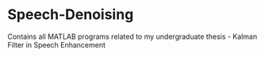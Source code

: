 # Speech-Denoising
Contains all MATLAB programs related to my undergraduate thesis - Kalman Filter in Speech Enhancement
